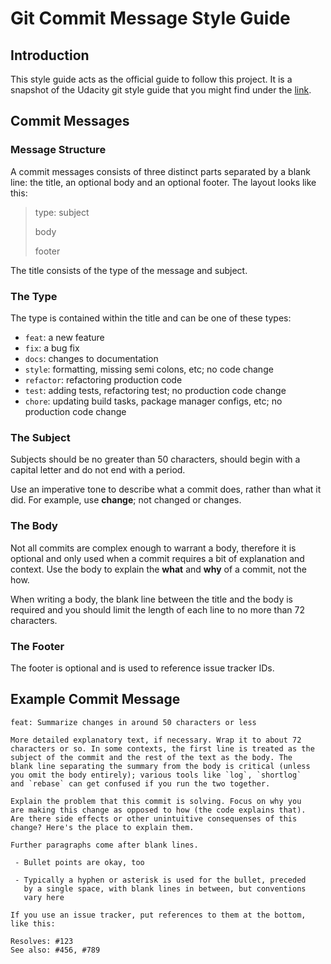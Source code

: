 # Git Commit Message Style Guide

## Introduction
This style guide acts as the official guide to follow this project. It is a
snapshot of the Udacity git style guide that you might find under the
[link](https://udacity.github.io/git-styleguide/).

## Commit Messages
### Message Structure
A commit messages consists of three distinct parts separated by a blank line:
the title, an optional body and an optional footer. The layout looks like this:
> type: subject
>
> body
> 
> footer

The title consists of the type of the message and subject.

### The Type
The type is contained within the title and can be one of these types:

- `feat`: a new feature
- `fix`: a bug fix
- `docs`: changes to documentation
- `style`: formatting, missing semi colons, etc; no code change
- `refactor`: refactoring production code
- `test`: adding tests, refactoring test; no production code change
- `chore`: updating build tasks, package manager configs, etc; no production
  code change

### The Subject
Subjects should be no greater than 50 characters, should begin with a capital
letter and do not end with a period.

Use an imperative tone to describe what a commit does, rather than what it did.
For example, use **change**; not changed or changes.

### The Body
Not all commits are complex enough to warrant a body, therefore it is optional
and only used when a commit requires a bit of explanation and context. Use the
body to explain the **what** and **why** of a commit, not the how.

When writing a body, the blank line between the title and the body is required
and you should limit the length of each line to no more than 72 characters.

### The Footer
The footer is optional and is used to reference issue tracker IDs.

## Example Commit Message
```
feat: Summarize changes in around 50 characters or less

More detailed explanatory text, if necessary. Wrap it to about 72
characters or so. In some contexts, the first line is treated as the
subject of the commit and the rest of the text as the body. The
blank line separating the summary from the body is critical (unless
you omit the body entirely); various tools like `log`, `shortlog`
and `rebase` can get confused if you run the two together.

Explain the problem that this commit is solving. Focus on why you
are making this change as opposed to how (the code explains that).
Are there side effects or other unintuitive consequenses of this
change? Here's the place to explain them.

Further paragraphs come after blank lines.

 - Bullet points are okay, too

 - Typically a hyphen or asterisk is used for the bullet, preceded
   by a single space, with blank lines in between, but conventions
   vary here

If you use an issue tracker, put references to them at the bottom,
like this:

Resolves: #123
See also: #456, #789
```
